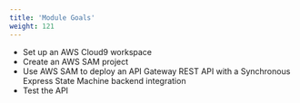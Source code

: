 ```yaml
---
title: 'Module Goals'
weight: 121
---
```


- Set up an AWS Cloud9 workspace
- Create an AWS SAM project
- Use AWS SAM to deploy an API Gateway REST API with a Synchronous Express State Machine backend integration
- Test the API
